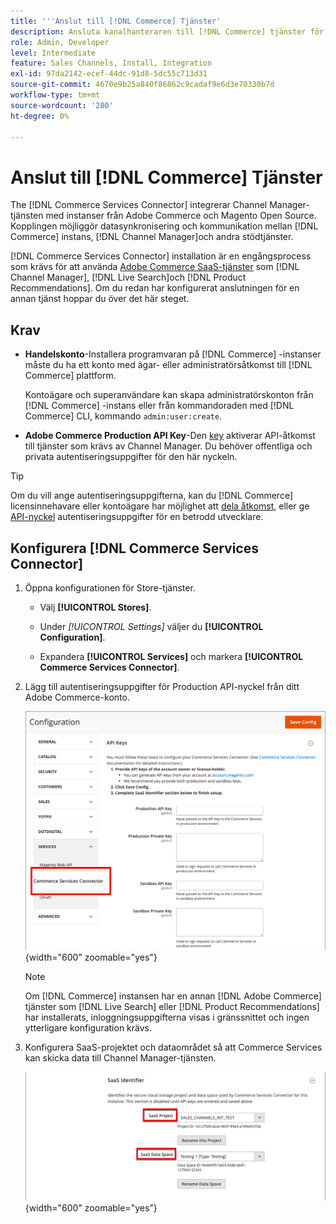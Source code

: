 ```yaml
---
title: '''Anslut till [!DNL Commerce] Tjänster'
description: Ansluta kanalhanteraren till [!DNL Commerce] tjänster för att möjliggöra datasynkronisering och kommunikation mellan [!DNL Commerce] -instans, Channel Manager och andra stödtjänster.'
role: Admin, Developer
level: Intermediate
feature: Sales Channels, Install, Integration
exl-id: 97da2142-ecef-44dc-91d8-5dc55c713d31
source-git-commit: 4670e9b25a840f86862c9cadaf9e6d3e70330b7d
workflow-type: tm+mt
source-wordcount: '280'
ht-degree: 0%

---
```



# Anslut till [!DNL Commerce] Tjänster

The [!DNL Commerce Services Connector] integrerar Channel Manager-tjänsten med instanser från Adobe Commerce och Magento Open Source. Kopplingen möjliggör datasynkronisering och kommunikation mellan [!DNL Commerce] instans, [!DNL Channel Manager]och andra stödtjänster.

[!DNL Commerce Services Connector] installation är en engångsprocess som krävs för att använda [Adobe Commerce SaaS-tjänster](https://experienceleague.adobe.com/docs/commerce-merchant-services/user-guides/home.html) som [!DNL Channel Manager], [!DNL Live Search]och [!DNL Product Recommendations]. Om du redan har konfigurerat anslutningen för en annan tjänst hoppar du över det här steget.

## Krav

- **Handelskonto**-Installera programvaran på [!DNL Commerce] -instanser måste du ha ett konto med ägar- eller administratörsåtkomst till [!DNL Commerce] plattform.

  Kontoägare och superanvändare kan skapa administratörskonton från [!DNL Commerce] -instans eller från kommandoraden med [!DNL Commerce] CLI, kommando `admin:user:create`.

- **Adobe Commerce Production API Key**-Den [key](https://experienceleague.adobe.com/docs/commerce-merchant-services/user-guides/integration-services/saas.html#genapikey) aktiverar API-åtkomst till tjänster som krävs av Channel Manager. Du behöver offentliga och privata autentiseringsuppgifter för den här nyckeln.

>[!TIP]
>
>Om du vill ange autentiseringsuppgifterna, kan du [!DNL Commerce] licensinnehavare eller kontoägare har möjlighet att [dela åtkomst](https://experienceleague.adobe.com/docs/commerce-admin/start/commerce-account/commerce-account-share.html), eller ge [API-nyckel](https://experienceleague.adobe.com/docs/commerce-merchant-services/user-guides/integration-services/saas.html) autentiseringsuppgifter för en betrodd utvecklare.

## Konfigurera [!DNL Commerce Services Connector]

1. Öppna konfigurationen för Store-tjänster.

   - Välj **[!UICONTROL Stores]**.

   - Under *[!UICONTROL Settings]* väljer du **[!UICONTROL Configuration]**.

   - Expandera **[!UICONTROL Services]** och markera **[!UICONTROL Commerce Services Connector]**.

1. Lägg till autentiseringsuppgifter för Production API-nyckel från ditt Adobe Commerce-konto.

   ![[!DNL Commerce Services Connector] i [!DNL Admin] visa](assets/commerce-services-connector-admin-service-view.png){width="600" zoomable="yes"}


   >[!NOTE]
   >
   > Om [!DNL Commerce] instansen har en annan [!DNL Adobe Commerce] tjänster som [!DNL Live Search] eller [!DNL Product Recommendations] har installerats, inloggningsuppgifterna visas i gränssnittet och ingen ytterligare konfiguration krävs.

1. Konfigurera SaaS-projektet och dataområdet så att Commerce Services kan skicka data till Channel Manager-tjänsten.

   ![[!DNL Commerce Services Connector] Konfiguration av SaaS-identifierare i [!DNL Admin] visa](assets/commerce-services-connector-saas-config.png){width="600" zoomable="yes"}

